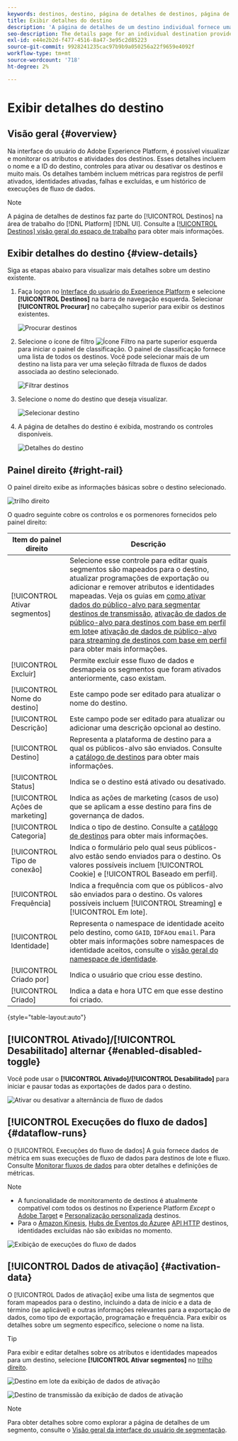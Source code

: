 ```yaml
---
keywords: destinos, destino, página de detalhes de destinos, página de detalhes de destinos
title: Exibir detalhes do destino
description: 'A página de detalhes de um destino individual fornece uma visão geral dos detalhes do destino. Os detalhes do destino incluem o nome do destino, a ID, os segmentos mapeados para o destino e os controles para editar a ativação e ativar e desativar o fluxo de dados. '
seo-description: The details page for an individual destination provides an overview of the destination details. Destination details include the destination name, ID, segments mapped to the destination, and controls to edit the activation and to enable and disable the data flow.
exl-id: e44e2b2d-f477-4516-8a47-3e95c2d85223
source-git-commit: 9928241235cac97b9b9a050256a22f9659e4092f
workflow-type: tm+mt
source-wordcount: '718'
ht-degree: 2%

---
```


# Exibir detalhes do destino

## Visão geral {#overview}

Na interface do usuário do Adobe Experience Platform, é possível visualizar e monitorar os atributos e atividades dos destinos. Esses detalhes incluem o nome e a ID do destino, controles para ativar ou desativar os destinos e muito mais. Os detalhes também incluem métricas para registros de perfil ativados, identidades ativadas, falhas e excluídas, e um histórico de execuções de fluxo de dados.

>[!NOTE]
>
>A página de detalhes de destinos faz parte do [!UICONTROL Destinos] na área de trabalho do [!DNL Platform] [!DNL UI]. Consulte a [[!UICONTROL Destinos] visão geral do espaço de trabalho](./destinations-workspace.md) para obter mais informações.

## Exibir detalhes do destino {#view-details}

Siga as etapas abaixo para visualizar mais detalhes sobre um destino existente.

1. Faça logon no [Interface do usuário do Experience Platform](https://platform.adobe.com/) e selecione **[!UICONTROL Destinos]** na barra de navegação esquerda. Selecionar **[!UICONTROL Procurar]** no cabeçalho superior para exibir os destinos existentes.

   ![Procurar destinos](../assets/ui/details-page/browse-destinations.png)

1. Selecione o ícone de filtro ![Ícone Filtro](../assets/ui/details-page/filter.png) na parte superior esquerda para iniciar o painel de classificação. O painel de classificação fornece uma lista de todos os destinos. Você pode selecionar mais de um destino na lista para ver uma seleção filtrada de fluxos de dados associada ao destino selecionado.

   ![Filtrar destinos](../assets/ui/details-page/filter-destinations.png)

1. Selecione o nome do destino que deseja visualizar.

   ![Selecionar destino](../assets/ui/details-page/destination-select.png)

1. A página de detalhes do destino é exibida, mostrando os controles disponíveis.

   ![Detalhes do destino](../assets/ui/details-page/destination-details.png)

## Painel direito {#right-rail}

O painel direito exibe as informações básicas sobre o destino selecionado.

![trilho direito](../assets/ui/details-page/right-sidebar.png)

O quadro seguinte cobre os controlos e os pormenores fornecidos pelo painel direito:

| Item do painel direito | Descrição |
| --- | --- |
| [!UICONTROL Ativar segmentos] | Selecione esse controle para editar quais segmentos são mapeados para o destino, atualizar programações de exportação ou adicionar e remover atributos e identidades mapeadas. Veja os guias em [como ativar dados do público-alvo para segmentar destinos de transmissão](./activate-segment-streaming-destinations.md), [ativação de dados de público-alvo para destinos com base em perfil em lote](./activate-batch-profile-destinations.md)e [ativação de dados de público-alvo para streaming de destinos com base em perfil](./activate-streaming-profile-destinations.md) para obter mais informações. |
| [!UICONTROL Excluir] | Permite excluir esse fluxo de dados e desmapeia os segmentos que foram ativados anteriormente, caso existam. |
| [!UICONTROL Nome do destino] | Este campo pode ser editado para atualizar o nome do destino. |
| [!UICONTROL Descrição] | Este campo pode ser editado para atualizar ou adicionar uma descrição opcional ao destino. |
| [!UICONTROL Destino] | Representa a plataforma de destino para a qual os públicos-alvo são enviados. Consulte a [catálogo de destinos](../catalog/overview.md) para obter mais informações. |
| [!UICONTROL Status] | Indica se o destino está ativado ou desativado. |
| [!UICONTROL Ações de marketing] | Indica as ações de marketing (casos de uso) que se aplicam a esse destino para fins de governança de dados. |
| [!UICONTROL Categoria] | Indica o tipo de destino. Consulte a [catálogo de destinos](../catalog/overview.md) para obter mais informações. |
| [!UICONTROL Tipo de conexão] | Indica o formulário pelo qual seus públicos-alvo estão sendo enviados para o destino. Os valores possíveis incluem [!UICONTROL Cookie] e [!UICONTROL Baseado em perfil]. |
| [!UICONTROL Frequência] | Indica a frequência com que os públicos-alvo são enviados para o destino. Os valores possíveis incluem [!UICONTROL Streaming] e [!UICONTROL Em lote]. |
| [!UICONTROL Identidade] | Representa o namespace de identidade aceito pelo destino, como `GAID`, `IDFA`ou `email`. Para obter mais informações sobre namespaces de identidade aceitos, consulte o [visão geral do namespace de identidade](../../identity-service/namespaces.md). |
| [!UICONTROL Criado por] | Indica o usuário que criou esse destino. |
| [!UICONTROL Criado] | Indica a data e hora UTC em que esse destino foi criado. |

{style=&quot;table-layout:auto&quot;}

## [!UICONTROL Ativado]/[!UICONTROL Desabilitado] alternar {#enabled-disabled-toggle}

Você pode usar o **[!UICONTROL Ativado]/[!UICONTROL Desabilitado]** para iniciar e pausar todas as exportações de dados para o destino.

![Ativar ou desativar a alternância de fluxo de dados](../assets/ui/details-page/enable-disable.png)

## [!UICONTROL Execuções do fluxo de dados] {#dataflow-runs}

O [!UICONTROL Execuções do fluxo de dados] A guia fornece dados de métrica em suas execuções de fluxo de dados para destinos de lote e fluxo. Consulte [Monitorar fluxos de dados](monitor-dataflows.md) para obter detalhes e definições de métricas.

>[!NOTE]
>
>* A funcionalidade de monitoramento de destinos é atualmente compatível com todos os destinos no Experience Platform *Except* o [Adobe Target](/help/destinations/catalog/personalization/adobe-target-connection.md) e [Personalização personalizada](/help/destinations/catalog/personalization/custom-personalization.md) destinos.
>* Para o [Amazon Kinesis](/help/destinations/catalog/cloud-storage/amazon-kinesis.md), [Hubs de Eventos do Azure](/help/destinations/catalog/cloud-storage/azure-event-hubs.md)e [API HTTP](/help/destinations/catalog/streaming/http-destination.md) destinos, identidades excluídas não são exibidas no momento.


![Exibição de execuções do fluxo de dados](../assets/ui/details-page/dataflow-runs.png)

## [!UICONTROL Dados de ativação] {#activation-data}

O [!UICONTROL Dados de ativação] exibe uma lista de segmentos que foram mapeados para o destino, incluindo a data de início e a data de término (se aplicável) e outras informações relevantes para a exportação de dados, como tipo de exportação, programação e frequência. Para exibir os detalhes sobre um segmento específico, selecione o nome na lista.

>[!TIP]
>
>Para exibir e editar detalhes sobre os atributos e identidades mapeados para um destino, selecione **[!UICONTROL Ativar segmentos]** no [trilho direito](#right-rail).

![Destino em lote da exibição de dados de ativação](../assets/ui/details-page/activation-data-batch.png)

![Destino de transmissão da exibição de dados de ativação](../assets/ui/details-page/activation-data-streaming.png)

>[!NOTE]
>
>Para obter detalhes sobre como explorar a página de detalhes de um segmento, consulte o [Visão geral da interface do usuário de segmentação](../../segmentation/ui/overview.md#segment-details).
